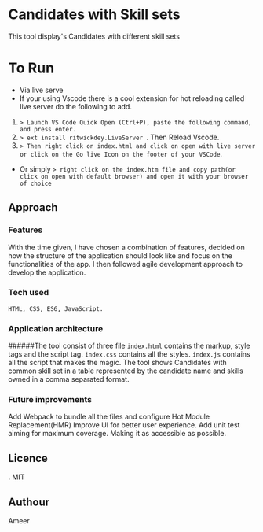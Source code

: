 # Candidates with Skill sets
This tool  display's Candidates with different skill sets


To Run
============
* Via  live serve 
* If your using Vscode there is a cool extension for hot reloading called live server do the following to add.
1. `> Launch VS Code Quick Open (Ctrl+P), paste the following command, and press enter.`
2. `> ext install ritwickdey.LiveServer `. Then Reload Vscode.
3. `> Then right click on index.html and click on open with live server or click on the Go live Icon on the footer of your VSCode`.


* Or simply 
    `> right click on the index.htm file and copy path(or click on open with default browser) and open it with your browser of choice` 
## Approach

### Features
With the time given, I have chosen a combination of features, decided on how
the structure of the application should look like and focus on the functionalities of the app. I then followed agile development approach to develop the application.

### Tech used
    HTML, CSS, ES6, JavaScript.


### Application architecture
######The tool consist of three file 
   `index.html` contains the markup, style tags and the script tag.
   `index.css`  contains all the styles.
   `index.js`  contains all the script that makes the magic.
 The tool shows Candidates with common skill set in a table represented by the candidate name and skills owned in a comma separated format.
### Future improvements
Add Webpack to bundle all the files and configure Hot Module Replacement(HMR)
Improve UI for better user experience.
Add unit test aiming for maximum coverage.
Making it as accessible as possible.

## Licence
.  MIT

## Authour

Ameer